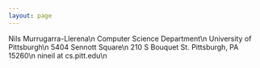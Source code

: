 ```yaml
---
layout: page
---
```


Nils Murrugarra-Llerena\n
Computer Science Department\n 
University of Pittsburgh\n
5404 Sennott Square\n
210 S Bouquet St. Pittsburgh, PA 15260\n
nineil at cs.pitt.edu\n
